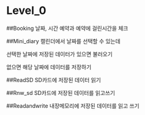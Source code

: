 # Level_0

##Booking
날짜, 시간 예약과 예약에 걸린시간을 체크

##Mini_diary
캘린더에서 날짜를 선택할 수 있는데

선택한 날짜에 저장된 데이터가 있으면 불러오기

없으면 해당 날짜에 데이터를 저장하기 

##ReadSD
SD카드에 저장된 데이터 읽기

##Rnw_sd
SD카드에 저장된 데이터를 읽고쓰기

##Readandwrite
내장메모리에 저장된 데이터를 읽고 쓰기
